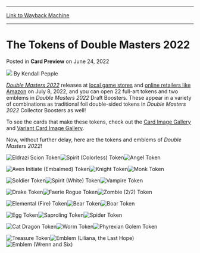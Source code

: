 
---
[Link to Wayback Machine](https://web.archive.org/web/20220625094824/https://magic.wizards.com//en/articles/archive/card-preview/tokens-double-masters-2022-2022-06-24)

[_metadata_:author]:- "Kendall Pepple"
[_metadata_:description]:- "Check out the 22 full-art tokens and two emblems inside Double Masters 2022 products, releasing July 8, 2022."
[_metadata_:generator]:- "Drupal 7 (http://drupal.org)"
[_metadata_:node]:- "1595878"
[_metadata_:publish_date]:- "2022-06-24"
[_metadata_:source]:- "div-main-content"
[_metadata_:title]:- "The Tokens of Double Masters 2022"
[_metadata_:wayback_capture_timestamp]:- "2022-06-25 09:48:24"
[_metadata_:wayback_raw_url]:- "https://web.archive.org/web/20220625094824id_/https://magic.wizards.com//en/articles/archive/card-preview/tokens-double-masters-2022-2022-06-24"
[_metadata_:wayback_url]:- "https://magic.wizards.com//en/articles/archive/card-preview/tokens-double-masters-2022-2022-06-24"
---


The Tokens of Double Masters 2022
=================================



 Posted in **Card Preview**
 on June 24, 2022 






![](https://media.magic.wizards.com/styles/auth_small/public/images/person/wizards_author.jpg)
By Kendall Pepple











[*Double Masters 2022*](https://magic.wizards.com/en/products/double-masters-2022) releases at [local game stores](https://locator.wizards.com/) and [online retailers like Amazon](https://gtly.to/-hdgzSziO) on July 8, 2022, and you can open 22 full-art tokens and two emblems in *Double Masters 2022*  Draft Boosters. These appear in a variety of combinations as traditional foil double-sided tokens in *Double Masters 2022*  Collector Boosters as well!


To see the cards that make these tokens, check out the [Card Image Gallery](https://magic.wizards.com/en/articles/archive/card-image-gallery/double-masters-2022) and [Variant Card Image Gallery](https://magic.wizards.com/en/articles/archive/card-image-gallery/double-masters-2022-variants).


Now, without further delay, here are the tokens and emblems of *Double Masters 2022*!


![Eldrazi Scion Token](https://media.wizards.com/2022/2x2/en_QQoy2Yzd0B.png)![
Spirit (Colorless) Token](https://media.wizards.com/2022/2x2/en_EwbmhwOZ1E.png)![
Angel Token](https://media.wizards.com/2022/2x2/en_uMlYyTuyTn.png)


![
Aven Initiate (Embalmed) Token](https://media.wizards.com/2022/2x2/en_O5MvF0aNLS.png)![
Knight Token](https://media.wizards.com/2022/2x2/en_mBCWHWfcVM.png)![
Monk Token](https://media.wizards.com/2022/2x2/en_ZFHuHkESc6.png)


![
Soldier Token](https://media.wizards.com/2022/2x2/en_b8YSP1j0s4.png)![
Spirit (White) Token](https://media.wizards.com/2022/2x2/en_OJqUCRXn6q.png)![
Vampire Token](https://media.wizards.com/2022/2x2/en_uEf5j75X0n.png)


![
Drake Token](https://media.wizards.com/2022/2x2/en_oVOFcTMnOl.png)![
Faerie Rogue Token](https://media.wizards.com/2022/2x2/en_nDJD02Svy7.png)![
Zombie (2/2) Token](https://media.wizards.com/2022/2x2/en_x3uiyIzdbe.png)


![
Elemental (Fire) Token](https://media.wizards.com/2022/2x2/en_uTaEfayobS.png)![
Bear Token](https://media.wizards.com/2022/2x2/en_K3jl8t1iCK.png)![
Boar Token](https://media.wizards.com/2022/2x2/en_VVfENp9tAN.png)


![
Egg Token](https://media.wizards.com/2022/2x2/en_bkduNehOns.png)![
Saproling Token](https://media.wizards.com/2022/2x2/en_lxq4GH9S9o.png)![
Spider Token](https://media.wizards.com/2022/2x2/en_QZJVwZMg2c.png)


![
Cat Dragon Token](https://media.wizards.com/2022/2x2/en_5O3xZ7lJBh.png)![
Worm Token](https://media.wizards.com/2022/2x2/en_wLcC35aTzW.png)![
Phyrexian Golem Token](https://media.wizards.com/2022/2x2/en_nELttllq5U.png)


![
Treasure Token](https://media.wizards.com/2022/2x2/en_CcexVDz9L5.png)![
Emblem (Liliana, the Last Hope)](https://media.wizards.com/2022/2x2/en_aYBXiBSa9H.png)![
Emblem (Wrenn and Six)](https://media.wizards.com/2022/2x2/en_mgoPxfnL83.png)







